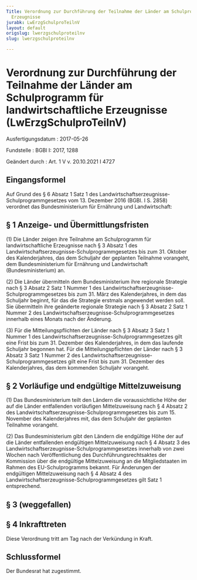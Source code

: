 ```yaml
---
Title: Verordnung zur Durchführung der Teilnahme der Länder am Schulprogramm für landwirtschaftliche
  Erzeugnisse
jurabk: LwErzgSchulproTeilnV
layout: default
origslug: lwerzgschulproteilnv
slug: lwerzgschulproteilnv

---
```


# Verordnung zur Durchführung der Teilnahme der Länder am Schulprogramm für landwirtschaftliche Erzeugnisse (LwErzgSchulproTeilnV)

Ausfertigungsdatum
:   2017-05-26

Fundstelle
:   BGBl I: 2017, 1288

Geändert durch
:   Art. 1 V v. 20.10.2021 I 4727


## Eingangsformel

Auf Grund des § 6 Absatz 1 Satz 1 des Landwirtschaftserzeugnisse-Schulprogrammgesetzes vom 13. Dezember 2016 (BGBl. I S. 2858) verordnet das Bundesministerium für Ernährung und Landwirtschaft:


## § 1 Anzeige- und Übermittlungsfristen

(1) Die Länder zeigen ihre Teilnahme am Schulprogramm für landwirtschaftliche Erzeugnisse nach § 3 Absatz 1 des Landwirtschaftserzeugnisse-Schulprogrammgesetzes bis zum 31. Oktober des Kalenderjahres, das dem Schuljahr der geplanten Teilnahme vorangeht, dem Bundesministerium für Ernährung und Landwirtschaft (Bundesministerium) an.

(2) Die Länder übermitteln dem Bundesministerium ihre regionale Strategie nach § 3 Absatz 2 Satz 1 Nummer 1 des Landwirtschaftserzeugnisse-Schulprogrammgesetzes bis zum 31. März des Kalenderjahres, in dem das Schuljahr beginnt, für das die Strategie erstmals angewendet werden soll. Sie übermitteln ihre geänderte regionale Strategie nach § 3 Absatz 2 Satz 1 Nummer 2 des Landwirtschaftserzeugnisse-Schulprogrammgesetzes innerhalb eines Monats nach der Änderung.

(3) Für die Mitteilungspflichten der Länder nach § 3 Absatz 3 Satz 1 Nummer 1 des Landwirtschaftserzeugnisse-Schulprogrammgesetzes gilt eine Frist bis zum 31. Dezember des Kalenderjahres, in dem das laufende Schuljahr begonnen hat. Für die Mitteilungspflichten der Länder nach § 3 Absatz 3 Satz 1 Nummer 2 des Landwirtschaftserzeugnisse-Schulprogrammgesetzes gilt eine Frist bis zum 31. Dezember des Kalenderjahres, das dem kommenden Schuljahr vorangeht.


## § 2 Vorläufige und endgültige Mittelzuweisung

(1) Das Bundesministerium teilt den Ländern die voraussichtliche Höhe der auf die Länder entfallenden vorläufigen Mittelzuweisung nach § 4 Absatz 2 des Landwirtschaftserzeugnisse-Schulprogrammgesetzes bis zum 15. November des Kalenderjahres mit, das dem Schuljahr der geplanten Teilnahme vorangeht.

(2) Das Bundesministerium gibt den Ländern die endgültige Höhe der auf die Länder entfallenden endgültigen Mittelzuweisung nach § 4 Absatz 3 des Landwirtschaftserzeugnisse-Schulprogrammgesetzes innerhalb von zwei Wochen nach Veröffentlichung des Durchführungsrechtsaktes der Kommission über die endgültige Mittelzuweisung an die Mitgliedstaaten im Rahmen des EU-Schulprogramms bekannt. Für Änderungen der endgültigen Mittelzuweisung nach § 4 Absatz 4 des Landwirtschaftserzeugnisse-Schulprogrammgesetzes gilt Satz 1 entsprechend.


## § 3 (weggefallen)


## § 4 Inkrafttreten

Diese Verordnung tritt am Tag nach der Verkündung in Kraft.


## Schlussformel

Der Bundesrat hat zugestimmt.

